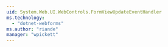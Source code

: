 ```yaml
---
uid: System.Web.UI.WebControls.FormViewUpdateEventHandler
ms.technology: 
  - "dotnet-webforms"
ms.author: "riande"
manager: "wpickett"
---
```

